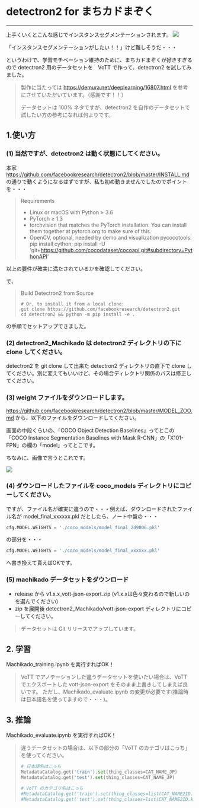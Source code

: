 # detectron2 for まちカドまぞく
---

上手くいくとこんな感じでインスタンスセグメンテーションされます。
<img src=https://user-images.githubusercontent.com/33882378/79189949-02f72b80-7e5e-11ea-81e4-cdc58a3d33c9.jpg>

「インスタンスセグメンテーションがしたい！！」けど難しそうだ・・・

というわけで、学習モチベーション維持のために、まちカドまぞくが好きすぎるので detectron2 用のデータセットを　VoTT で作って、detectron2 を試してみました。

> 製作に当たっては https://demura.net/deeplearning/16807.html を参考にさせていただいています。（感謝です！！）
>
> データセットは 100% ネタですが、detectron2 を自作のデータセットで試したい方の参考になれば何よりです。

## 1.使い方

### (1) 当然ですが、detectron2 は動く状態にしてください。
本家 https://github.com/facebookresearch/detectron2/blob/master/INSTALL.md の通りで動くようになるはずですが、私も初め動きませんでしたのでポイントを・・・

> Requirements
>
>    * Linux or macOS with Python ≥ 3.6
>    * PyTorch ≥ 1.3
>    * torchvision that matches the PyTorch installation. You can install them together at pytorch.org to make sure of this.
>    * OpenCV, optional, needed by demo and visualization pycocotools: pip install cython; pip install -U 'git+https://github.com/cocodataset/cocoapi.git#subdirectory=PythonAPI'

以上の要件が確実に満たされているかを確認してください。

で、

> Build Detectron2 from Source
> 
> ```
> # Or, to install it from a local clone:
> git clone https://github.com/facebookresearch/detectron2.git
> cd detectron2 && python -m pip install -e .
> ```

の手順でセットアップできました。

### (2) detectron2_Machikado は detectron2 ディレクトリの下に clone してください。
detectron2 を git clone して出来た detectron2 ディレクトリの直下で clone してください。別に変えてもいいけど、その場合ディレクトリ関係のパスは修正してください。

### (3) weight ファイルをダウンロードします。

https://github.com/facebookresearch/detectron2/blob/master/MODEL_ZOO.md から、以下のファイルをダウンロードしてください。

画面の中段くらいの、「COCO Object Detection Baselines」ってとこの「COCO Instance Segmentation Baselines with Mask R-CNN」の「X101-FPN」の欄の「model」ってとこです。

ちなみに、画像で言うとこれです。
 
<img src=https://user-images.githubusercontent.com/33882378/79058377-3a23dc00-7ca8-11ea-9622-a8e4c8ea53f8.jpg>

### (4) ダウンロードしたファイルを coco_models ディレクトリにコピーしてください。

ですが、ファイル名が確実に違うので・・・例えば、ダウンロードされたファイル名が model_final_xxxxxx.pkl だとしたら、ノート中盤の・・・

```python
cfg.MODEL.WEIGHTS = './coco_models/model_final_2d9806.pkl'
```

の部分を・・・

```python
cfg.MODEL.WEIGHTS = './coco_models/model_final_xxxxxx.pkl'
```

へ書き換えて貰えばOKです。

### (5) machikado データセットをダウンロード

* release から v1.x.x_vott-json-export.zip (v1.x.xは色々変わるので新しいのを選んでください)
* zip を展開後 detectron2_Machikado/vott-json-export ディレクトリにコピーしてください。

> データセットは Git リリースでアップしています。

## 2. 学習

Machikado_training.ipynb を実行すればOK！

> VoTT でアノテーションした違うデータセットを使いたい場合は、VoTT でエクスポートした vott-json-export をそのまま上書きしてしまえば良いです。
> ただし、Machikado_evaluate.ipynb の変更が必要です(推論時は日本語名を使ってますので・・・)。

## 3. 推論

Machikado_evaluate.ipynb を実行すればOK！

> 違うデータセットの場合は、以下の部分の「VoTT のカテゴリはこっち」を使ってください。
> 
> ```python
> # 日本語名はこっち
> MetadataCatalog.get('train').set(thing_classes=CAT_NAME_JP)
> MetadataCatalog.get('test').set(thing_classes=CAT_NAME_JP)
> 
> # VoTT のカテゴリ名はこっち
> #MetadataCatalog.get('train').set(thing_classes=list(CAT_NAME2ID.keys()))
> #MetadataCatalog.get('test').set(thing_classes=list(CAT_NAME2ID.keys()))
> ```
